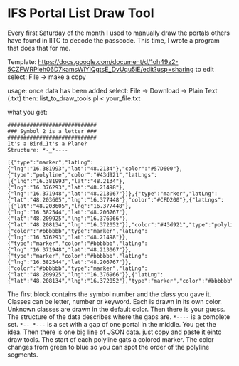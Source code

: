# IFS Portal List Draw Tool
Every first Saturday of the month I used to manually draw the portals others have found in IITC to decode the passcode. This time, I wrote a program that does that for me.

Template:
https://docs.google.com/document/d/1oh49z2-5CZFWRPleh06D7kamsWlYlQgtsE_DvUqu5iE/edit?usp=sharing
to edit select: File -> make a copy

usage:
once data has been added select: File -> Download -> Plain Text (.txt)
then:
list_to_draw_tools.pl < your_file.txt

what you get:
```
############################
### Symbol 2 is a letter ###
############################
It's a Bird…It's a Plane?
Structure: *-_*----

[{"type":"marker","latLng":{"lng":"16.381993","lat":"48.2134"},"color":"#57D600"},{"type":"polyline","color":"#43d921","latLngs":[{"lng":"16.381993","lat":"48.2134"},{"lng":"16.376293","lat":"48.21498"},{"lng":"16.371948","lat":"48.213067"}]},{"type":"marker","latLng":{"lat":"48.203605","lng":"16.377448"},"color":"#CFD200"},{"latLngs":[{"lat":"48.203605","lng":"16.377448"},{"lng":"16.382544","lat":"48.206767"},{"lat":"48.209925","lng":"16.376966"},{"lat":"48.208134","lng":"16.372052"}],"color":"#43d921","type":"polyline"},{"color":"#bbbbbb","type":"marker","latLng":{"lng":"16.376293","lat":"48.21498"}},{"type":"marker","color":"#bbbbbb","latLng":{"lng":"16.371948","lat":"48.213067"}},{"type":"marker","color":"#bbbbbb","latLng":{"lng":"16.382544","lat":"48.206767"}},{"color":"#bbbbbb","type":"marker","latLng":{"lat":"48.209925","lng":"16.376966"}},{"latLng":{"lat":"48.208134","lng":"16.372052"},"type":"marker","color":"#bbbbbb"}]
```

The first block contains the symbol number and the class you gave it. Classes can be letter, number or keyword. Each is drawn in its own color. Unknown classes are drawn in the default color. Then there is your guess.
The structure of the data describes where the gaps are. `*----` is a complete set. `*--_*---` is a set with a gap of one portal in the middle. You get the idea.
Then there is one big line of JSON data. just copy and paste it einto draw tools. The start of each polyline gats a colored marker. The color changes from green to blue so you can spot the order of the polyline segments.
